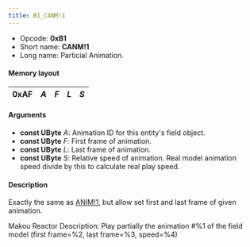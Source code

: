 ```yaml
---
title: B1_CANM!1
---
```


- Opcode: **0xB1**
- Short name: **CANM!1**
- Long name: Particial Animation.

#### Memory layout

| 0xAF | *A* | *F* | *L* | *S* |
|------|-----|-----|-----|-----|

#### Arguments

- **const UByte** *A*: Animation ID for this entity's field object.
- **const UByte** *F*: First frame of animation.
- **const UByte** *L*: Last frame of animation.
- **const UByte** *S*: Relative speed of animation. Real model animation speed divide by this to calculate real play speed.

#### Description

Exactly the same as [ANIM!1](AF_ANIM!1), but allow set first and last frame of given animation.

Makou Reactor Description: Play partially the animation \#%1 of the field model (first frame=%2, last frame=%3, speed=%4)
